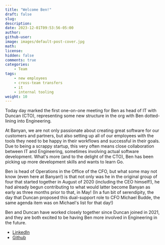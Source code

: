 ```yaml
---
title: "Welcome Ben!"
draft: false
slug:
description:
date: 2023-12-01T09:53:56-05:00
author:
github-user:
image: images/default-post-cover.jpg
math:
license:
hidden: false
comments: true
categories:
    - Team
tags:
    - new employees
    - cross-team transfers
    - it
    - internal tooling
weight: 10
---
```

Today day marked the first one-on-one meeting for Ben as head of IT with Duncan (CTO), representing some new structure in the org with Ben dotted-lining into Engineering.

At Banyan, we are not only passionate about creating great software for our customers and partners, but also setting up all of our employees with the tools they need to be happy in their workflows and successful in their goals. Due to being a scrappy startup, this very often means close collaboration between IT and Engineering, sometimes involving actual software development. What's more (and to the delight of the CTO), Ben has been picking up more development skills and wants to learn Go.

Ben is head of Operations in the Office of the CFO, but what some may not know (even here at Banyan!) is that not only was he in the original group of four that started together in August of 2020 (including the CEO himself!), he had already begun contributing to what would latter become Banyan as early as three months prior to that, in May! (In a fun bit of serendipity, the day that Duncan proposed this dual-support role to CFO Michael Budde, the same agenda item was on Michael's list for that day!)

Ben and Duncan have worked closely together since Duncan joined in 2021, and they are both excited to be having Ben more involved in Engineering in the future.

* [LinkedIn](https://www.linkedin.com/in/benjamin-pulver/)
* [Github](https://github.com/the-pulverizer)

